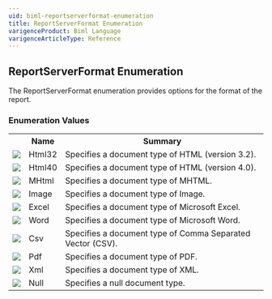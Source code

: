 ```yaml
---
uid: biml-reportserverformat-enumeration
title: ReportServerFormat Enumeration
varigenceProduct: Biml Language
varigenceArticleType: Reference
---
```


## ReportServerFormat Enumeration<div class="LanguageSummary"><div class ="SummaryItem">The ReportServerFormat enumeration provides options for the format of the report.</div></div><div class="EnumValueGroup">### Enumeration Values<table id="EnumValue" class="MemberList"><tbody><tr><th class="MemberTypeIconColumnHeader">&nbsp;</th><th class="MemberNameColumnHeader">Name</th><th class="MemberSummaryColumnHeader">Summary</th></tr><tr class="cd0"><td align="center" class="MemberTypeIcon"><img src="enumValue.png"></img></td><td class="MemberName">Html32</td><td class="MemberSummary"><div class ="SummaryItem">Specifies a document type of HTML (version 3.2).</div></td></tr><tr class="cd1"><td align="center" class="MemberTypeIcon"><img src="enumValue.png"></img></td><td class="MemberName">Html40</td><td class="MemberSummary"><div class ="SummaryItem">Specifies a document type of HTML (version 4.0).</div></td></tr><tr class="cd0"><td align="center" class="MemberTypeIcon"><img src="enumValue.png"></img></td><td class="MemberName">MHtml</td><td class="MemberSummary"><div class ="SummaryItem">Specifies a document type of MHTML.</div></td></tr><tr class="cd1"><td align="center" class="MemberTypeIcon"><img src="enumValue.png"></img></td><td class="MemberName">Image</td><td class="MemberSummary"><div class ="SummaryItem">Specifies a document type of Image.</div></td></tr><tr class="cd0"><td align="center" class="MemberTypeIcon"><img src="enumValue.png"></img></td><td class="MemberName">Excel</td><td class="MemberSummary"><div class ="SummaryItem">Specifies a document type of Microsoft Excel.</div></td></tr><tr class="cd1"><td align="center" class="MemberTypeIcon"><img src="enumValue.png"></img></td><td class="MemberName">Word</td><td class="MemberSummary"><div class ="SummaryItem">Specifies a document type of Microsoft Word.</div></td></tr><tr class="cd0"><td align="center" class="MemberTypeIcon"><img src="enumValue.png"></img></td><td class="MemberName">Csv</td><td class="MemberSummary"><div class ="SummaryItem">Specifies a document type of Comma Separated Vector (CSV).</div></td></tr><tr class="cd1"><td align="center" class="MemberTypeIcon"><img src="enumValue.png"></img></td><td class="MemberName">Pdf</td><td class="MemberSummary"><div class ="SummaryItem">Specifies a document type of PDF.</div></td></tr><tr class="cd0"><td align="center" class="MemberTypeIcon"><img src="enumValue.png"></img></td><td class="MemberName">Xml</td><td class="MemberSummary"><div class ="SummaryItem">Specifies a document type of XML.</div></td></tr><tr class="cd1"><td align="center" class="MemberTypeIcon"><img src="enumValue.png"></img></td><td class="MemberName">Null</td><td class="MemberSummary"><div class ="SummaryItem">Specifies a null document type.</div></td></tr></tbody></table></div>
